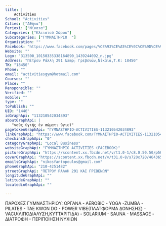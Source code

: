 ```yaml
---
title: |
    Activities
School: "Activities"
Cities: ["Αθήνα"]
Perioxi: ["Νίκαια"]
Categories: ["Κλειστού Χώρου"]
Subcategories: ["ΓΥΜΝΑΣΤΗΡΙΟ  "]
Organization: ""
Facebook: "https://www.facebook.com/pages/%CE%93%CE%A5%CE%9C%CE%9D%CE%91%CE%A3%CE%A4%CE%97%CE%A1%CE%99%CE%9F-ACTIVITIES/113210542034893?sk=photos_stream"
Website: ""
Logo: "313500_10150335338164890_1439244092_n.jpg"
Address: "Πέτρου Ράλλη 291 &amp; Γρεβενών,Νίκαια,Τ.Κ: 18450"
TK: "18450"
Phone: ""
email: "activitiesgym@hotmail.com"
Courses: ""
Place: ""
Rensponsible: ""
Verified: ""
mobile: ""
type: ""
toPublish: ""
UID: "1446"
idGraphApi: "113210542034893"
aboutGraphApi: | 
   "νοῦς ὑγιής ἐν σώματι ὑγιεῖ"
pagetokenGraphApi: "ΓΥΜΝΑΣΤΗΡΙΟ-ACTIVITIES-113210542034893"
linkGraphApi: "https://www.facebook.com/ΓΥΜΝΑΣΤΗΡΙΟ-ACTIVITIES-113210542034893/"
checkinsGraphApi: "0"
categoryGraphApi: "Local Business"
websiteGraphApi: "ΓΥΜΝΑΣΤΗΡΙΟ ACTIVITIES (FACEBOOK)"
pictureGraphApi: "https://scontent.xx.fbcdn.net/v/t1.0-1/c8.0.50.50/p50x50/297156_273844339304845_175211443_n.jpg?oh=a63f0eedf26f8a42fe594bf8cd22cb6f&amp;oe=5B3B5715"
coverGraphApi: "https://scontent.xx.fbcdn.net/v/t31.0-8/s720x720/464365_370565012966110_477352897_o.jpg?oh=af221f3ed53bee8cae052e923141d6a5&amp;oe=5B05B6C1"
emailsGraphApi: "nikosfantopoulos@gmail.com"
phoneGraphApi: "210-4251482"
streetGraphApi: "ΠΕΤΡΟΥ ΡΑΛΛΗ 291 ΚΑΙ ΓΡΕΒΕΝΩΝ"
longitudeGraphApi: ""
latitudeGraphApi: ""
locatedinGraphApi: ""

---
```


ΠΑΡΟΧΕΣ ΓΥΜΝΑΣΤΗΡΙΟΥ: ΟΡΓΑΝΑ - AEROBIC - YOGA -ZUMBA - PILATES - TAE KWON DO - POWER VIBE(ΠΛΑΤΦΟΡΜΑ ΔΟΝΗΣΗΣ) - VACU(ΛΙΠΟΔΙΑΛΥΣΗ,ΚΥΤΤΑΡΙΤΙΔΑ) - SOLARIUM - SAUNA - MASSAGE - ΔΙΑΤΡΟΦΗ - ΠΕΡΙΠΟΙΗΣΗ ΝΥΧΙΩΝ

